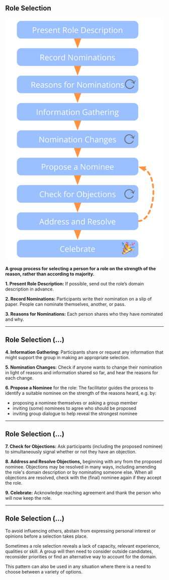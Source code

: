 ## Role Selection

![right,fit](img/agreements/selection.png)

**A group process for selecting a person for a role on the strength of the reason, rather than according to majority.**

**1. Present Role Description:** If possible, send out the role’s domain description in advance.

**2. Record Nominations:** Participants write their nomination on a slip of paper. People can nominate themselves, another, or pass.

**3. Reasons for Nominations:**  Each person shares who they have nominated and why.

---

## Role Selection (…)

**4. Information Gathering:** Participants share or request any information that might support the group in making an appropriate selection.

**5. Nomination Changes:** Check if anyone wants to change their nomination in light of reasons and information shared so far, and hear the reasons for each change.

**6. Propose a Nominee** for the role: The facilitator guides the process to identify a suitable nominee on the strength of the reasons heard, e.g. by:

-   proposing a nominee themselves or asking a group member
-   inviting (some) nominees to agree who should be proposed
-   inviting group dialogue to help reveal the strongest nominee


---

## Role Selection (…)

**7. Check for Objections:** Ask participants (including the proposed nominee) to simultaneously signal whether or not they have an objection. 

**8. Address and Resolve Objections,** beginning with any from the proposed nominee. Objections may be resolved in many ways, including amending the role's domain description or by nominating someone else. When all objections are resolved, check with the (final) nominee again if they accept the role.

**9. Celebrate:** Acknowledge reaching agreement and thank the person who will now keep the role.

---

## Role Selection (…)

To avoid influencing others, abstain from expressing personal interest or opinions before a selection takes place.

Sometimes a role selection reveals a lack of capacity, relevant experience, qualities or skill. A group will then need to consider outside candidates, reconsider priorities or find an alternative way to account for the domain.

This pattern can also be used in any situation where there is a need to choose between a variety of options.
